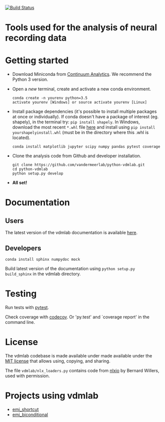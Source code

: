 [![Build Status](https://travis-ci.org/vandermeerlab/python-vdmlab.svg?branch=master)](https://travis-ci.org/vandermeerlab/python-vdmlab)

Tools used for the analysis of neural recording data
====================================================

Getting started
===============

* Download Miniconda from
  [Continuum Analytics](http://conda.pydata.org/miniconda.html).
  We recommend the Python 3 version.
* Open a *new* terminal, create and activate a new conda environment.

  ```
  conda create -n yourenv python=3.5
  activate yourenv [Windows] or source activate yourenv [Linux]
  ```

* Install package dependencies (it's possible to
  install multiple packages at once or individually).
  If conda doesn't have a package of interest (eg. shapely),
  in the terminal try: `pip install shapely`.
  In Windows, download the most recent `*.whl` file
  [here](http://www.lfd.uci.edu/~gohlke/pythonlibs/#shapely)
  and install using `pip install yourshapelyinstall.whl`
  (must be in the directory where this .whl is located).

  ```
  conda install matplotlib jupyter scipy numpy pandas pytest coverage
  ```

* Clone the analysis code from Github and developer installation.

  ```
  git clone https://github.com/vandermeerlab/python-vdmlab.git
  cd python-vdmlab
  python setup.py develop
  ```

* **All set!**

Documentation
=============

Users
-----

The latest version of the vdmlab documentation is available
[here](http://python-vdmlab.readthedocs.io/en/latest/index.html).

Developers
----------

```
conda install sphinx numpydoc mock
```

Build latest version of the documentation using 
`python setup.py build_sphinx` in the vdmlab directory.

Testing
=======

Run tests with [pytest](http://docs.pytest.org/en/latest/usage.html).

Check coverage with [codecov](https://codecov.io/gh/vandermeerlab/python-vdmlab).
Or 'py.test' and `coverage report' in the command line.


License
=======

The vdmlab codebase is made available under made available 
under the [MIT license](LICENSE.md) 
that allows using, copying, and sharing.

The file `vdmlab/nlx_loaders.py` contains code from 
[nlxio](https://github.com/bwillers/nlxio) by Bernard Willers, used with permission. 

Projects using vdmlab
=====================

* [emi_shortcut](https://github.com/vandermeerlab/emi_shortcut)
* [emi_biconditional](https://github.com/vandermeerlab/emi_biconditional)
